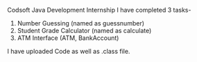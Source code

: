 Codsoft Java Development Internship 
I have completed 3 tasks-
1. Number Guessing (named as guessnumber)
2. Student Grade Calculator (named as calculate)
3. ATM Interface (ATM, BankAccount)
   
I have uploaded Code as well as .class file.
